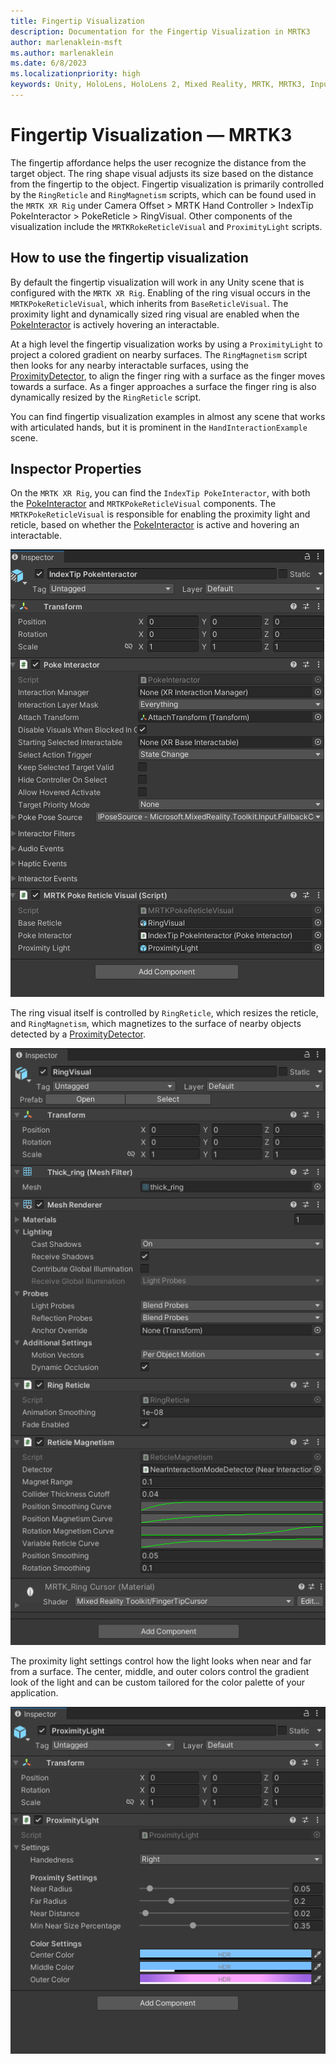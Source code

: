 ```yaml
---
title: Fingertip Visualization
description: Documentation for the Fingertip Visualization in MRTK3
author: marlenaklein-msft
ms.author: marlenaklein
ms.date: 6/8/2023
ms.localizationpriority: high
keywords: Unity, HoloLens, HoloLens 2, Mixed Reality, MRTK, MRTK3, Input, Poke, Fingertip Visualization
---
```


# Fingertip Visualization &#8212; MRTK3

The fingertip affordance helps the user recognize the distance from the target object. The ring shape visual adjusts its size based on the distance from the fingertip to the object. Fingertip visualization is primarily controlled by the `RingReticle` and `RingMagnetism` scripts, which can be found used in the `MRTK XR Rig` under Camera Offset > MRTK Hand Controller > IndexTip PokeInteractor > PokeReticle > RingVisual. Other components of the visualization include the `MRTKRokeReticleVisual` and `ProximityLight` scripts. 

## How to use the fingertip visualization

By default the fingertip visualization will work in any Unity scene that is configured with the `MRTK XR Rig`. Enabling of the ring visual occurs in the `MRTKPokeReticleVisual`, which inherits from `BaseReticleVisual`. The proximity light and dynamically sized ring visual are enabled when the [PokeInteractor](/dotnet/api/microsoft.mixedreality.toolkit.input.pokeinteractor) is actively hovering an interactable.

At a high level the fingertip visualization works by using a `ProximityLight` to project a colored gradient on nearby surfaces. The `RingMagnetism` script then looks for any nearby interactable surfaces, using the [ProximityDetector](/dotnet/api/microsoft.mixedreality.toolkit.input.proximitydetector), to align the finger ring with a surface as the finger moves towards a surface. As a finger approaches a surface the finger ring is also dynamically resized by the `RingReticle` script.

You can find fingertip visualization examples in almost any scene that works with articulated hands, but it is prominent in the `HandInteractionExample` scene.


## Inspector Properties

On the `MRTK XR Rig`, you can find the `IndexTip PokeInteractor`, with both the [PokeInteractor](/dotnet/api/microsoft.mixedreality.toolkit.input.pokeinteractor) and `MRTKPokeReticleVisual` components. The `MRTKPokeReticleVisual` is responsible for enabling the proximity light and reticle, based on whether the  [PokeInteractor](/dotnet/api/microsoft.mixedreality.toolkit.input.pokeinteractor) is active and hovering an interactable. 

![Inspector view of Poke Interactor and MRTK Poke Reticle Visual](../images/poke-interactor-visual.png)

The ring visual itself is controlled by `RingReticle`, which resizes the reticle, and `RingMagnetism`, which magnetizes to the surface of nearby objects detected by a [ProximityDetector](/dotnet/api/microsoft.mixedreality.toolkit.input.proximitydetector).

![Inspector view of Ringe Reticle and Ring Magnetism](../images/ring-visual.png)

The proximity light settings control how the light looks when near and far from a surface. The center, middle, and outer colors control the gradient look of the light and can be custom tailored for the color palette of your application. 

![Inspector view of Proximity Light](../images/proximity-light.png)